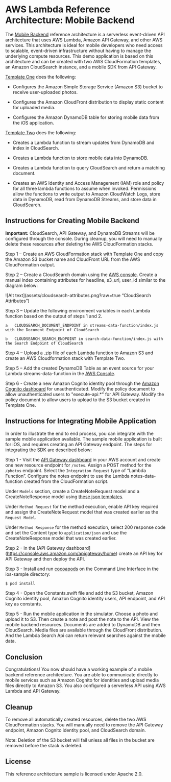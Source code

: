 # AWS Lambda Reference Architecture: Mobile Backend

The [Mobile Backend](https://s3.amazonaws.com/awslambda-reference-architectures/mobile-backend/lambda-refarch-mobilebackend.pdf) reference architecture is a serverless event-driven API architecture that uses AWS Lambda, Amazon API Gateway, and other AWS services. This architecture is ideal for mobile developers who need access to scalable, event-driven infrastructure without having to manage the underlying compute resources. This demo application is based on this architecture and can be created with two AWS CloudFormation templates, an Amazon CloudSearch instance, and a mobile SDK from API Gateway.

[Template One](https://github.com/awslabs/lambda-refarch-mobilebackend/blob/master/cloudformation/mobiledatastore.template)
does the following:

-   Configures the Amazon Simple Storage Service (Amazon S3) bucket to receive user-uploaded photos.

-   Configures the Amazon CloudFront distribution to display static content for uploaded media.

-   Configures the Amazon DynamoDB table for storing mobile data from the iOS application.

[Template Two](https://github.com/awslabs/lambda-refarch-mobilebackend/blob/master/cloudformation/lambdafunctions.template)
does the following:

-   Creates a Lambda function to stream updates from DynamoDB and index in CloudSearch.

-   Creates a Lambda function to store mobile data into DynamoDB.

-   Creates a Lambda function to query CloudSearch and return a matching document.

-   Creates an AWS Identity and Access Management (IAM) role and policy for all three lambda functions to assume when invoked. Permissions allow the
    functions to write output to Amazon CloudWatch Logs, store data in DynamoDB, read from DynamoDB Streams, and store data in CloudSearch.

## Instructions for Creating Mobile Backend

**Important:** CloudSearch, API Gateway, and DynamoDB Streams will be configured through the console. During cleanup, you will need to manually
delete these resources after deleting the AWS CloudFormation stacks.

Step 1 – Create an AWS CloudFormation stack with Template One and copy the Amazon S3 bucket name and CloudFront URL from the AWS CloudFormation output.

Step 2 – Create a CloudSearch domain using the [AWS console](https://console.aws.amazon.com/cloudsearch/home?region=us-east-1). Create a manual index containing attributes for headline, s3_url, user_id similar to the diagram below:

![Alt text](assets/cloudsearch-attributes.png?raw=true “CloudSearch Attributes”)

Step 3 – Update the following environment variables in each Lambda function based on the output of steps 1 and 2.

	a   CLOUDSEARCH_DOCUMENT_ENDPOINT in streams-data-function/index.js with the Document Endpoint of CloudSearch

	b   CLOUDSEARCH_SEARCH_ENDPOINT in search-data-function/index.js with the Search Endpoint of CloudSearch

Step 4 – Upload a .zip file of each Lambda function to Amazon S3 and create an AWS Cloudformation stack with Template Two.

Step 5 – Add the created DynamoDB Table as an event source for your Lambda streams-data-function in the [AWS Console](https://console.aws.amazon.com/lambda/home?region=us-east-1).

Step 6 - Create a new Amazon Cognito identity pool through the [Amazon Cognito dashboard](https://console.aws.amazon.com/cognito/home) for unauthenticated. Modify the policy document to allow unauthenticated users to "execute-api:*" for API Gateway. Modify the policy document to allow users to upload to the S3 bucket created in Template One. 

## Instructions for Integrating Mobile Application

In order to illustrate the end to end process, you can integrate with the sample mobile application available. The sample mobile application is built for iOS, and requires creating an API Gateway endpoint. The steps for integrating the SDK are described below:

Step 1 - Visit the [API Gateway dashboard](https://console.aws.amazon.com/apigateway/home) in your AWS account and create one new resource endpoint for `/notes`. Assign a POST method for the `/photos` endpoint. Select the `Integration Request` type of “Lambda Function”. Configure the notes endpoint to use the Lambda notes-data-function created from the CloudFormation script.

Under `Models` section, create a CreateNoteRequest model and a CreateNoteResponse model using [these json templates](https://github.com/awslabs/lambda-refarch-mobilebackend/tree/master/apigateway-models).

Under `Method Request` for the method execution, enable API key required and assign the CreateNoteRequest model that was created earlier as the `Request Model`. 

Under `Method Response` for the method execution, select 200 response code and set the Content type to `application/json` and use the CreateNoteResponse model that was created earlier.

Step 2 - In the [API Gateway dashboard] (https://console.aws.amazon.com/apigateway/home) create an API key for API Gateway and then deploy the API.

Step 3 - Install and run [cocoapods](https://guides.cocoapods.org/using/getting-started.html) on the Command Line Interface in the ios-sample directory:

```bash
$ pod install
```

Step 4 - Open the Constants.swift file and add the S3 bucket, Amazon Cognito identity pool, Amazon Cognito identity users, API endpoint, and API key as constants.

Step 5 - Run the mobile application in the simulator. Choose a photo and upload it to S3. Then create a note and post the note to the API. View the mobile backend resources. Documents are added to DynamoDB and then CloudSearch. Media files are available through the CloudFront distribution. And the Lambda Search Api can return relevant searches against the mobile data.
 
## Conclusion

Congratulations! You now should have a working example of a mobile backend reference architecture. You are able to communicate directly to mobile services such as Amazon Cognito for  identities and upload media files directly to Amazon S3. You also configured a serverless API using AWS Lambda and API Gateway.

## Cleanup

To remove all automatically created resources, delete the two AWS CloudFormation stacks. You will manually need to remove the API Gateway endpoint, Amazon Cognito identity pool, and CloudSearch domain.

Note: Deletion of the S3 bucket will fail unless all files in the bucket are removed before the stack is deleted.


## License

This reference architecture sample is licensed under Apache 2.0.
